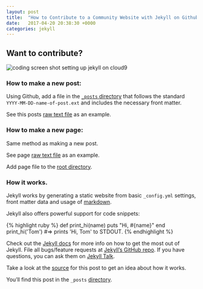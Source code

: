 ```yaml
---
layout: post
title:  "How to Contribute to a Community Website with Jekyll on Github"
date:   2017-04-20 20:38:30 +0000
categories: jekyll
---
```


## Want to contribute?

![coding screen shot setting up jekyll on cloud9][coding-screen-shot]

### How to make a new post: 

Using Github, add a file in the [`_posts` directory][post-directory] that follows the standard `YYYY-MM-DD-name-of-post.ext` and includes the necessary front matter.

See this posts [raw text file][post-structure] as an example.


### How to make a new page:

Same method as making a new post.

See page [raw text file][page-structure] as an example.

Add page file to the [root directory][page-directory].


### How it works.

Jekyll works by generating a static website from basic `_config.yml` settings, front matter data and usage of [markdown][markdown].

Jekyll also offers powerful support for code snippets:

{% highlight ruby %}
def print_hi(name)
  puts "Hi, #{name}"
end
print_hi('Tom')
#=> prints 'Hi, Tom' to STDOUT.
{% endhighlight %}

Check out the [Jekyll docs][jekyll-docs] for more info on how to get the most out of Jekyll. 
File all bugs/feature requests at [Jekyll’s GitHub repo][jekyll-gh]. 
If you have questions, you can ask them on [Jekyll Talk][jekyll-talk].

Take a look at the [source][post-structure] for this post to get an idea about how it works.

You’ll find this post in the `_posts` [directory][post-directory]. 

[jekyll-docs]: https://jekyllrb.com/docs/home
[jekyll-gh]:   https://github.com/jekyll/jekyll
[jekyll-talk]: https://talk.jekyllrb.com/
[jekyll-c9]: https://www.jflh.ca/2016-01-18-running-jekyll-on-cloud9

[post-structure]: https://raw.githubusercontent.com/selftaughtprogrammers/selftaughtprogrammers.github.io/master/_posts/2017-04-20-welcome-to-jekyll.markdown

[post-directory]: https://github.com/selftaughtprogrammers/selftaughtprogrammers.github.io/tree/master/_posts

[page-directory]: https://github.com/selftaughtprogrammers/selftaughtprogrammers.github.io/blob/master/about.md

[page-structure]: https://raw.githubusercontent.com/selftaughtprogrammers/selftaughtprogrammers.github.io/master/about.md

[coding-screen-shot]: /images/coding-screen-shot.gif
[markdown]: https://guides.github.com/features/mastering-markdown/
